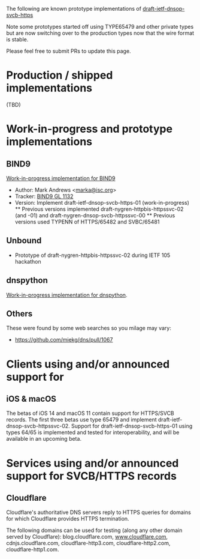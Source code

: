 The following are known prototype implementations 
of [draft-ietf-dnsop-svcb-https](https://datatracker.ietf.org/doc/draft-ietf-dnsop-svcb-https/) 

Note some prototypes started off using TYPE65479 and other private types but are now switching over to the production types now that the wire format is stable.

Please feel free to submit PRs to update this page.

# Production / shipped implementations #

(TBD)

# Work-in-progress and prototype implementations #

## BIND9 ##

[Work-in-progress implementation for BIND9](https://gitlab.isc.org/isc-projects/bind9/merge_requests/2135)

* Author: Mark Andrews \<marka@isc.org\> 
* Tracker: [BIND9 GL 1132](https://gitlab.isc.org/isc-projects/bind9/-/issues/1132)
* Version: Implement draft-ietf-dnsop-svcb-https-01 (work-in-progress)
** Previous versions implemented draft-nygren-httpbis-httpssvc-02 (and -01) and draft-nygren-dnsop-svcb-httpssvc-00
** Previous versions used TYPENN of HTTPS/65482 and SVBC/65481

## Unbound ##

* Prototype of draft-nygren-httpbis-httpssvc-02 during IETF 105 hackathon

## dnspython ##

[Work-in-progress implementation for dnspython](https://github.com/rthalley/dnspython/pull/452).

## Others ##

These were found by some web searches so you milage may vary:

* https://github.com/miekg/dns/pull/1067


# Clients using and/or announced support for 

## iOS & macOS ##

The betas of iOS 14 and macOS 11 contain support for HTTPS/SVCB records. The first three betas
use type 65479 and implement draft-ietf-dnsop-svcb-httpssvc-02. Support for draft-ietf-dnsop-svcb-https-01
using types 64/65 is implemented and tested for interoperability, and will be available in an upcoming beta.

# Services using and/or announced support for SVCB/HTTPS records #

## Cloudflare ##

Cloudflare's authoritative DNS servers reply to HTTPS queries for domains for
which Cloudflare provides HTTPS termination.

The following domains can be used for testing (along any other domain served by
Cloudflare): blog.cloudflare.com, www.cloudflare.com, cdnjs.cloudflare.com,
cloudflare-http3.com, cloudflare-http2.com, cloudflare-http1.com.
